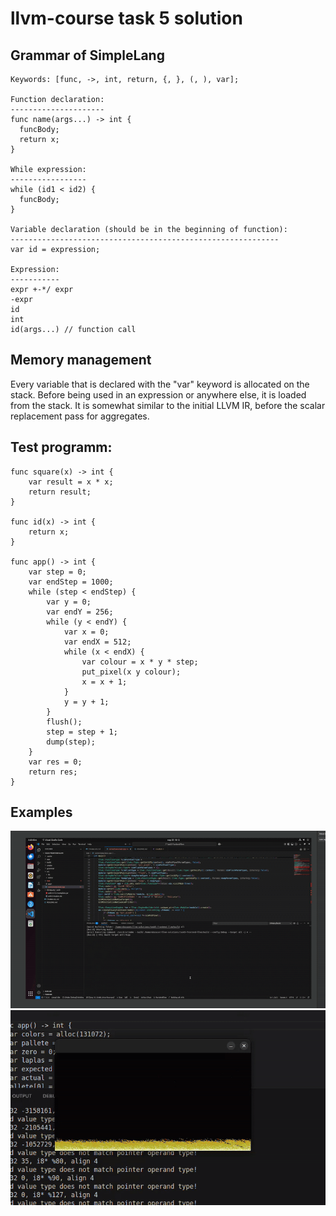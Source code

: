 # llvm-course task 5 solution

## Grammar of SimpleLang
```
Keywords: [func, ->, int, return, {, }, (, ), var];

Function declaration:
---------------------
func name(args...) -> int {
  funcBody;
  return x;
}

While expression:
-----------------
while (id1 < id2) {
  funcBody;
}

Variable declaration (should be in the beginning of function):
------------------------------------------------------------
var id = expression;

Expression:
-----------
expr +-*/ expr
-expr
id
int
id(args...) // function call
```

## Memory management
Every variable that is declared with the "var" keyword is allocated on the stack. Before being used in an expression or anywhere else, it is loaded from the stack. It is somewhat similar to the initial LLVM IR, before the scalar replacement pass for aggregates.

## Test programm:
```
func square(x) -> int {
	var result = x * x;
	return result;
}

func id(x) -> int {
	return x;
}

func app() -> int {
	var step = 0;
	var endStep = 1000;
	while (step < endStep) {
		var y = 0;
		var endY = 256;
		while (y < endY) {
			var x = 0;
			var endX = 512;
			while (x < endX) {
				var colour = x * y * step;
				put_pixel(x y colour);
				x = x + 1;
			}
			y = y + 1;
		}
		flush();
		step = step + 1;
		dump(step);
	}
	var res = 0;
	return res;
}
```

## Examples
![](https://github.com/egorshamshura/llvm-solutions/blob/main/assets/llvm-example-2.gif)
![](https://github.com/egorshamshura/llvm-solutions/blob/main/assets/llvm-example-3.gif)